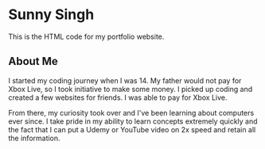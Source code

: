 # Sunny Singh

This is the HTML code for my portfolio website. 

## About Me
I started my coding journey when I was 14. My father would not pay for Xbox Live, so I took initiative to make some money. I picked up coding and created a few websites for friends. I was able to pay for Xbox Live.

From there, my curiosity took over and I've been learning about computers ever since. I take pride in my ability to learn concepts extremely quickly and the fact that I can put a Udemy or YouTube video on 2x speed and retain all the information.
